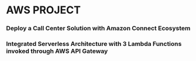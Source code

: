 # AWS PROJECT

### Deploy a Call Center Solution with Amazon Connect Ecosystem

### Integrated Serverless Architecture with 3 Lambda Functions invoked through AWS API Gateway
